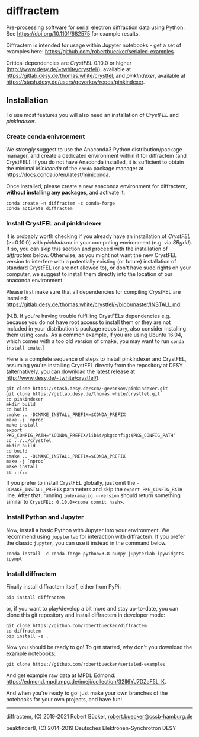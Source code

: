 # diffractem

Pre-processing software for serial electron diffraction data using Python.
See https://doi.org/10.1101/682575 for example results.

Diffractem is intended for usage within Jupyter notebooks - get a set of examples here: https://github.com/robertbuecker/serialed-examples.

Critical dependencies are _CrystFEL_ 0.10.0 or higher (http://www.desy.de/~twhite/crystfel/), available at https://gitlab.desy.de/thomas.white/crystfel, 
and _pinkIndexer_, available at https://stash.desy.de/users/gevorkov/repos/pinkindexer.

## Installation
To use most features you will also need an installation of _CrystFEL_ and _pinkIndexer_.

### Create conda enivronment
We _strongly_ suggest to use the Anaconda3 Python distribution/package manager, and create a dedicated environment within it for diffractem (and CrystFEL).
If you do not have Anaconda installed, it is sufficient to obtain the minimal _Miniconda_  of the `conda` package manager at https://docs.conda.io/en/latest/miniconda.

Once installed, please create a new anaconda environment for diffractem, **without installing any packages**, and activate it:
```
conda create -n diffractem -c conda-forge
conda activate diffractem
```
### Install CrystFEL and pinkIndexer
It is probably worth checking if you already have an installation of _CrystFEL_ (>=0.10.0) with _pinkIndexer_ in your computing environment (e.g. via _SBgrid_).
If so, you can skip this section and proceed with the installation of _diffractem_ below.
Otherwise, as you might not want the new CrystFEL version to interfere with a potentially existing (or future) installation of standard CrystFEL (or are  not allowed to), or don't have sudo rights on your computer, we suggest to install them directly into the location of our anaconda environment.

Please first make sure that all dependencies for compiling CrystFEL are installed:
https://gitlab.desy.de/thomas.white/crystfel/-/blob/master/INSTALL.md

[N.B. If you're having trouble fulfilling CrystFELs dependencies e.g. because you do not have root access to install them or they are not included in your distribution's package repository, also consider installing them using `conda`.
As a common example, if you are using Ubuntu 16.04, which comes with a too old version of cmake, you may want to run `conda install cmake`.]

Here is a complete sequence of steps to install pinkIndexer and CrystFEL, assuming you're installing CrystFEL directly from the repository at DESY (alternatively, you can download the latest release at http://www.desy.de/~twhite/crystfel/):

```
git clone https://stash.desy.de/scm/~gevorkov/pinkindexer.git
git clone https://gitlab.desy.de/thomas.white/crystfel.git
cd pinkindexer
mkdir build
cd build
cmake .. -DCMAKE_INSTALL_PREFIX=$CONDA_PREFIX
make -j `nproc`
make install
export PKG_CONFIG_PATH="$CONDA_PREFIX/lib64/pkgconfig:$PKG_CONFIG_PATH"
cd ../../crystfel
mkdir build
cd build
cmake .. -DCMAKE_INSTALL_PREFIX=$CONDA_PREFIX
make -j `nproc`
make install
cd ../..
```

If you prefer to install CrystFEL globally, just omit the `-DCMAKE_INSTALL_PREFIX` parameters and skip the `export PKG_CONFIG_PATH` line.
After that, running `indexamajig --version` should return something similar to `CrystFEL: 0.10.0+<some commit hash>`.

### Install Python and Jupyter 
Now, install a basic Python with Jupyter into your environment.
We recommend using `jupyterlab` for interaction with diffractem.
If you prefer the classic `jupyter`, you can use it instead in the command below.
```
conda install -c conda-forge python=3.8 numpy jupyterlab ipywidgets ipympl
```
### Install diffractem

Finally install diffractem itself, either from PyPi:
```
pip install diffractem
```
or, if you want to play/develop a bit more and stay up-to-date, you can clone this git repository and install diffractem in developer mode:
```
git clone https://github.com/robertbuecker/diffractem
cd diffractem
pip install -e .
```


Now you should be ready to go! To get started, why don't you download the example notebooks:
```
git clone https://github.com/robertbuecker/serialed-examples
```
And get example raw data at MPDL Edmond: https://edmond.mpdl.mpg.de/imeji/collection/32lI6YJ7DZaF5L_K.

And when you're ready to go: just make your own branches of the notebooks for your own projects, and have fun!

---
diffractem, (C) 2019-2021 Robert Bücker, robert.buecker@cssb-hamburg.de

peakfinder8, (C) 2014-2019 Deutsches Elektronen-Synchrotron DESY
